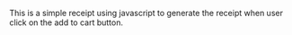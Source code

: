 This is a simple receipt using javascript to generate the receipt when user click on the add to cart button.
